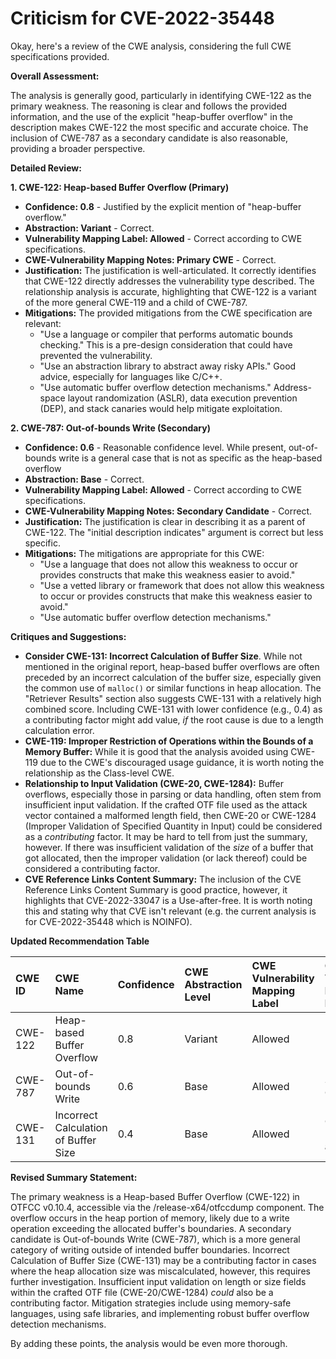 # Criticism for CVE-2022-35448

Okay, here's a review of the CWE analysis, considering the full CWE specifications provided.

**Overall Assessment:**

The analysis is generally good, particularly in identifying CWE-122 as the primary weakness. The reasoning is clear and follows the provided information, and the use of the explicit "heap-buffer overflow" in the description makes CWE-122 the most specific and accurate choice. The inclusion of CWE-787 as a secondary candidate is also reasonable, providing a broader perspective.

**Detailed Review:**

**1. CWE-122: Heap-based Buffer Overflow (Primary)**

*   **Confidence: 0.8** - Justified by the explicit mention of "heap-buffer overflow."
*   **Abstraction: Variant** - Correct.
*   **Vulnerability Mapping Label: Allowed** - Correct according to CWE specifications.
*   **CWE-Vulnerability Mapping Notes: Primary CWE** - Correct.
*   **Justification:** The justification is well-articulated.  It correctly identifies that CWE-122 directly addresses the vulnerability type described.  The relationship analysis is accurate, highlighting that CWE-122 is a variant of the more general CWE-119 and a child of CWE-787.
*   **Mitigations:** The provided mitigations from the CWE specification are relevant:
    *   "Use a language or compiler that performs automatic bounds checking."  This is a pre-design consideration that could have prevented the vulnerability.
    *   "Use an abstraction library to abstract away risky APIs." Good advice, especially for languages like C/C++.
    *   "Use automatic buffer overflow detection mechanisms."  Address-space layout randomization (ASLR), data execution prevention (DEP), and stack canaries would help mitigate exploitation.

**2. CWE-787: Out-of-bounds Write (Secondary)**

*   **Confidence: 0.6** - Reasonable confidence level. While present, out-of-bounds write is a general case that is not as specific as the heap-based overflow
*   **Abstraction: Base** - Correct.
*   **Vulnerability Mapping Label: Allowed** - Correct according to CWE specifications.
*   **CWE-Vulnerability Mapping Notes: Secondary Candidate** - Correct.
*   **Justification:** The justification is clear in describing it as a parent of CWE-122. The "initial description indicates" argument is correct but less specific.
*   **Mitigations:** The mitigations are appropriate for this CWE:
    *   "Use a language that does not allow this weakness to occur or provides constructs that make this weakness easier to avoid."
    *   "Use a vetted library or framework that does not allow this weakness to occur or provides constructs that make this weakness easier to avoid."
    *   "Use automatic buffer overflow detection mechanisms."

**Critiques and Suggestions:**

*   **Consider CWE-131: Incorrect Calculation of Buffer Size**. While not mentioned in the original report, heap-based buffer overflows are often preceded by an incorrect calculation of the buffer size, especially given the common use of `malloc()` or similar functions in heap allocation. The "Retriever Results" section also suggests CWE-131 with a relatively high combined score. Including CWE-131 with lower confidence (e.g., 0.4) as a contributing factor might add value, *if* the root cause is due to a length calculation error.
*   **CWE-119: Improper Restriction of Operations within the Bounds of a Memory Buffer:** While it is good that the analysis avoided using CWE-119 due to the CWE's discouraged usage guidance, it is worth noting the relationship as the Class-level CWE.
*   **Relationship to Input Validation (CWE-20, CWE-1284):** Buffer overflows, especially those in parsing or data handling, often stem from insufficient input validation.  If the crafted OTF file used as the attack vector contained a malformed length field, then CWE-20 or CWE-1284 (Improper Validation of Specified Quantity in Input) could be considered as a *contributing* factor. It may be hard to tell from just the summary, however. If there was insufficient validation of the *size* of a buffer that got allocated, then the improper validation (or lack thereof) could be considered a contributing factor.
*   **CVE Reference Links Content Summary:** The inclusion of the CVE Reference Links Content Summary is good practice, however, it highlights that CVE-2022-33047 is a Use-after-free. It is worth noting this and stating why that CVE isn't relevant (e.g. the current analysis is for CVE-2022-35448 which is NOINFO).

**Updated Recommendation Table**

| CWE ID  | CWE Name                        | Confidence | CWE Abstraction Level | CWE Vulnerability Mapping Label | CWE-Vulnerability Mapping Notes |
| :------- | :-------------------------------- | :--------- | :-------------------- | :------------------------------ | :---------------------------- |
| CWE-122  | Heap-based Buffer Overflow        | 0.8        | Variant               | Allowed                         | Primary CWE                   |
| CWE-787  | Out-of-bounds Write               | 0.6        | Base                  | Allowed                         | Secondary Candidate           |
| CWE-131  | Incorrect Calculation of Buffer Size | 0.4        | Base                  | Allowed                         | Contributing Factor (if applicable) |

**Revised Summary Statement:**

The primary weakness is a Heap-based Buffer Overflow (CWE-122) in OTFCC v0.10.4, accessible via the /release-x64/otfccdump component. The overflow occurs in the heap portion of memory, likely due to a write operation exceeding the allocated buffer's boundaries. A secondary candidate is Out-of-bounds Write (CWE-787), which is a more general category of writing outside of intended buffer boundaries. Incorrect Calculation of Buffer Size (CWE-131) may be a contributing factor in cases where the heap allocation size was miscalculated, however, this requires further investigation. Insufficient input validation on length or size fields within the crafted OTF file (CWE-20/CWE-1284) *could* also be a contributing factor. Mitigation strategies include using memory-safe languages, using safe libraries, and implementing robust buffer overflow detection mechanisms.

By adding these points, the analysis would be even more thorough.